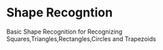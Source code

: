 <h1>Shape Recogntion</h1>
Basic Shape Recognition for Recognizing Squares,Triangles,Rectangles,Circles and Trapezoids
